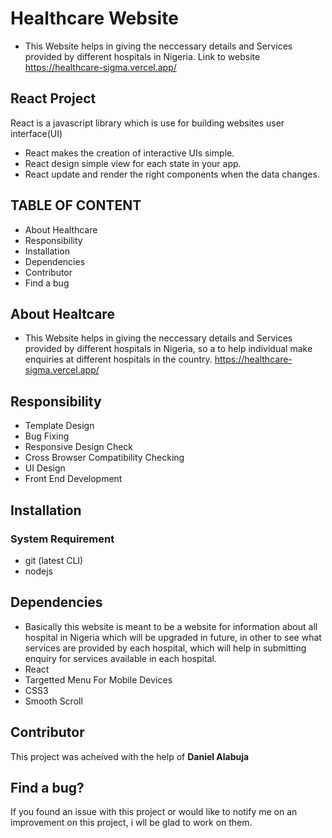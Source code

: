 # Healthcare Website 
+ This Website helps in giving the neccessary details and Services provided by different hospitals in Nigeria. Link to website https://healthcare-sigma.vercel.app/

## React Project
React is a javascript library which is use for building websites user interface(UI)
+ React makes the creation of interactive UIs simple.
+ React design simple view for each state in your app.
+ React update and render the right components when the data changes.

## TABLE OF CONTENT
+ About Healthcare
+ Responsibility
+ Installation
+ Dependencies
+ Contributor
+ Find a bug

## About Healtcare
+ This Website helps in giving the neccessary details and Services provided by different hospitals in Nigeria, so a to help individual make enquiries at different hospitals in the country. https://healthcare-sigma.vercel.app/


## Responsibility
+ Template Design
+ Bug Fixing
+ Responsive Design Check
+ Cross Browser Compatibility Checking
+ UI Design
+ Front End Development

## Installation

### System Requirement
+ git (latest CLI)
+ nodejs 


## Dependencies
+ Basically this website is meant to be a website for information about all hospital in Nigeria which will be upgraded in future, in other to see what services are provided by each hospital, which will help in submitting enquiry for services available in each hospital.
+ React
+ Targetted Menu For Mobile Devices
+ CSS3
+ Smooth Scroll

## Contributor
This project was acheived with the help of **Daniel Alabuja**

## Find a bug?
If you found an issue with this project or would like to notify me on an improvement on this project, i wll be glad to work on them.
